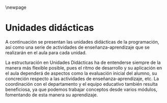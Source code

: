 \newpage

# Unidades didácticas

A continuación se presentan las unidades didácticas de la programación,
así como una serie de actividades de enseñanza-aprendizaje que se realizarán en el aula para cada unidad.

La estructuración en Unidades Didácticas ha de entenderse siempre de
la manera más flexible posible, pues el ritmo de desarrollo y su aplicación en el
aula dependerá de aspectos como la evaluación inicial del alumno, su
concreción respecto a las actividades de enseñanza-aprendizaje, etc.
La coordinación con el departamento y el equipo educativo también
resulta beneficiosa, ya que podemos trabajar conceptos desde varios módulos,
fomentando de esta manera su aprendizaje.

